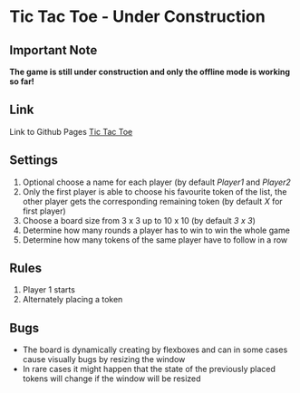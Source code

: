 # Tic Tac Toe - Under Construction

## Important Note
**The game is still under construction and only the offline mode is working so far!**

## Link
Link to Github Pages [Tic Tac Toe](https://androi7.github.io/tic-tac-toe/)

## Settings
1. Optional choose a name for each player (by default *Player1* and *Player2*
2. Only the first player is able to choose his favourite token of the list, the other player gets the corresponding remaining token (by default *X* for first player)
3. Choose a board size from 3 x 3 up to 10 x 10 (by default *3 x 3*)
4. Determine how many rounds a player has to win to win the whole game
5. Determine how many tokens of the same player have to follow in a row

## Rules
1. Player 1 starts
2. Alternately placing a token

## Bugs
- The board is dynamically creating by flexboxes and can in some cases cause visually bugs by resizing the window
- In rare cases it might happen that the state of the previously placed tokens will change if the window will be resized
